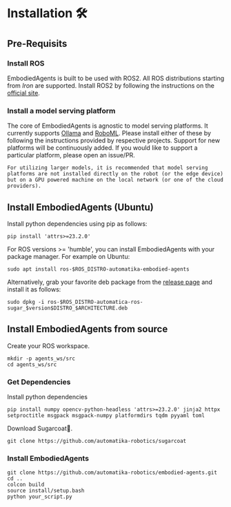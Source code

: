 # Installation 🛠️

## Pre-Requisits

### Install ROS

EmbodiedAgents is built to be used with ROS2. All ROS distributions starting from _Iron_ are supported. Install ROS2 by following the instructions on the [official site](https://docs.ros.org/en/iron/Installation.html).

### Install a model serving platform

The core of EmbodiedAgents is agnostic to model serving platforms. It currently supports [Ollama](https://ollama.com) and [RoboML](https://github.com/automatika-robotics/RoboML). Please install either of these by following the instructions provided by respective projects. Support for new platforms will be continuously added. If you would like to support a particular platform, please open an issue/PR.

```{tip}
For utilizing larger models, it is recommended that model serving platforms are not installed directly on the robot (or the edge device) but on a GPU powered machine on the local network (or one of the cloud providers).
```

## Install EmbodiedAgents (Ubuntu)

Install python dependencies using pip as follows:

`pip install 'attrs>=23.2.0'`

For ROS versions >= 'humble', you can install EmbodiedAgents with your package manager. For example on Ubuntu:

`sudo apt install ros-$ROS_DISTRO-automatika-embodied-agents`

Alternatively, grab your favorite deb package from the [release page](https://github.com/automatika-robotics/sugarcoat/releases) and install it as follows:

`sudo dpkg -i ros-$ROS_DISTRO-automatica-ros-sugar_$version$DISTRO_$ARCHITECTURE.deb`

## Install EmbodiedAgents from source

Create your ROS workspace.

```shell
mkdir -p agents_ws/src
cd agents_ws/src
```

### Get Dependencies

Install python dependencies

```shell
pip install numpy opencv-python-headless 'attrs>=23.2.0' jinja2 httpx setproctitle msgpack msgpack-numpy platformdirs tqdm pyyaml toml
```

Download Sugarcoat🍬.

```shell
git clone https://github.com/automatika-robotics/sugarcoat
```

### Install EmbodiedAgents

```shell
git clone https://github.com/automatika-robotics/embodied-agents.git
cd ..
colcon build
source install/setup.bash
python your_script.py
```
